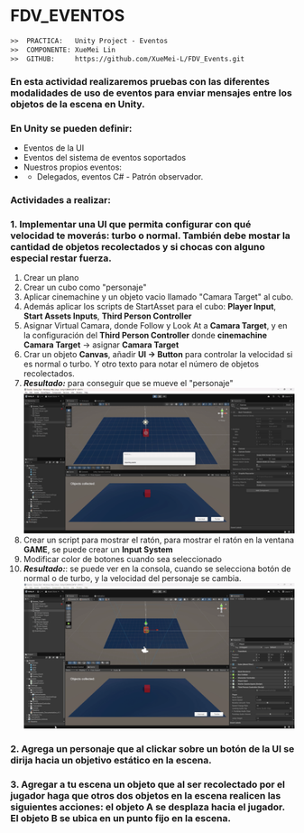 # FDV_EVENTOS

```
>>  PRACTICA:   Unity Project - Eventos
>>  COMPONENTE: XueMei Lin
>>  GITHUB:     https://github.com/XueMei-L/FDV_Events.git
```

### En esta actividad realizaremos pruebas con las diferentes modalidades de uso de eventos para enviar mensajes entre los objetos de la escena en Unity.

### En Unity se pueden definir:

* Eventos de la UI
* Eventos del sistema de eventos soportados
* Nuestros propios eventos:
* * Delegados, eventos C# - Patrón observador.

### Actividades a realizar:

### 1. Implementar una UI que permita configurar con qué velocidad te moverás: turbo o normal. También debe mostar la cantidad de objetos recolectados y si chocas con alguno especial restar fuerza.
1. Crear un plano
2. Crear un cubo como "personaje"
3. Aplicar cinemachine y un objeto vacio llamado "Camara Target" al cubo.
4. Además aplicar los scripts de StartAsset para el cubo: **Player Input**, **Start Assets Inputs**, **Third Person Controller**
5. Asignar Virtual Camara, donde Follow y Look At a **Camara Target**, y en la configuración del **Third Person Controller** donde **cinemachine Camara Target** -> asignar **Camara Target**
6. Crar un objeto **Canvas**, añadir **UI -> Button** para controlar la velocidad si es normal o turbo. Y otro texto para notar el número de objetos recolectados.
7. ***Resultado:*** para conseguir que se mueve el "personaje"
![alt text](Unity_kVD4h6nvs3.gif)
8. Crear un script para mostrar el ratón, para mostrar el ratón en la ventana **GAME**, se puede crear un **Input System**
9. Modificar color de botones cuando sea seleccionado
10. ***Resultado:***: se puede ver en la consola, cuando se selecciona botón de normal o de turbo, y la velocidad del personaje se cambia.
![alt text](Unity_uQSiRWevev.gif)

### 2. Agrega un personaje que al clickar sobre un botón de la UI se dirija hacia un objetivo estático en la escena.



### 3. Agregar a tu escena un objeto que al ser recolectado por el jugador haga que otros dos objetos en la escena realicen las siguientes acciones: el objeto A se desplaza hacia el jugador. El objeto B se ubica en un punto fijo en la escena.